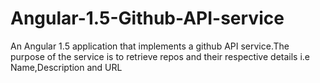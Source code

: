 # Angular-1.5-Github-API-service

An Angular 1.5 application that implements a github API service.The purpose of the service is to retrieve repos and their respective details i.e Name,Description and URL
